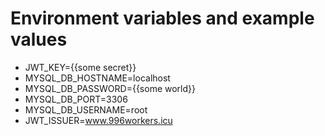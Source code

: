 # Environment variables and example values

- JWT_KEY={{some secret}}
- MYSQL_DB_HOSTNAME=localhost
- MYSQL_DB_PASSWORD={{some world}}
- MYSQL_DB_PORT=3306
- MYSQL_DB_USERNAME=root
- JWT_ISSUER=www.996workers.icu
